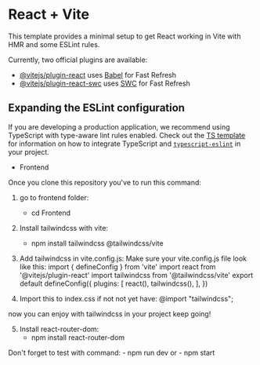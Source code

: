 # React + Vite

This template provides a minimal setup to get React working in Vite with HMR and some ESLint rules.

Currently, two official plugins are available:

- [@vitejs/plugin-react](https://github.com/vitejs/vite-plugin-react/blob/main/packages/plugin-react) uses [Babel](https://babeljs.io/) for Fast Refresh
- [@vitejs/plugin-react-swc](https://github.com/vitejs/vite-plugin-react/blob/main/packages/plugin-react-swc) uses [SWC](https://swc.rs/) for Fast Refresh

## Expanding the ESLint configuration

If you are developing a production application, we recommend using TypeScript with type-aware lint rules enabled. Check out the [TS template](https://github.com/vitejs/vite/tree/main/packages/create-vite/template-react-ts) for information on how to integrate TypeScript and [`typescript-eslint`](https://typescript-eslint.io) in your project.


+ Frontend 

Once you clone this repository you've to run this command:

1. go to frontend folder:
    - cd Frontend

2. Install tailwindcss with vite:
    - npm install tailwindcss @tailwindcss/vite

3. Add tailwindcss in vite.config.js:
Make sure your vite.config.js file look like this:
    import { defineConfig } from 'vite'
    import react from '@vitejs/plugin-react'
    import tailwindcss from '@tailwindcss/vite'
    export default defineConfig({
    plugins: [
        react(),
        tailwindcss(),
    ],
    })

4. Import this to index.css if not not yet have:
    @import "tailwindcss";

now you can enjoy with tailwindcss in your project keep going!

5. Install react-router-dom:
    - npm install react-router-dom

Don't forget to test with command:
    - npm run dev 
or
    - npm start